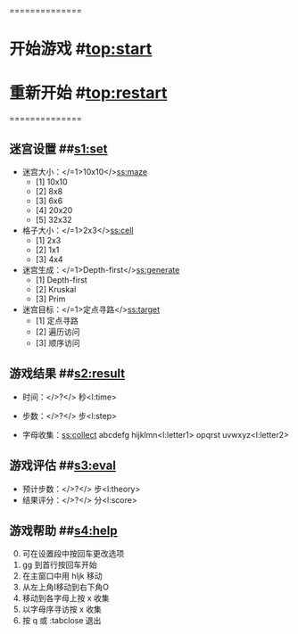==============
# 开始游戏 #<top:start>
# 重新开始 #<top:restart>
==============

## 迷宫设置 ##<s1:set>

+ 迷宫大小：</=1>10x10</><ss:maze>
  - [1] 10x10
  - [2] 8x8
  - [3] 6x6
  - [4] 20x20
  - [5] 32x32
+ 格子大小：</=1>2x3</><ss:cell>
  - [1] 2x3
  - [2] 1x1
  - [3] 4x4
+ 迷宫生成：</=1>Depth-first</><ss:generate>
  - [1] Depth-first
  - [2] Kruskal
  - [3] Prim
+ 迷宫目标：</=1>定点寻路</><ss:target>
  - [1] 定点寻路
  - [2] 遍历访问
  - [3] 顺序访问

## 游戏结果 ##<s2:result>

* 时间：</>?</> 秒<l:time>
* 步数：</>?</> 步<l:step>

* 字母收集：<ss:collect>
  abcdefg hijklmn<l:letter1>
  opqrst  uvwxyz<l:letter2>

## 游戏评估 ##<s3:eval>

* 预计步数：</>?</> 步<l:theory>
* 结果评分：</>?</> 分<l:score>

## 游戏帮助 ##<s4:help>

0. 可在设置段中按回车更改选项
1. gg 到首行按回车开始
2. 在主窗口中用 hljk 移动
3. 从左上角I移动到右下角O<T1>
3. 移动到各字母上按 x 收集<T2>
3. 以字母序寻访按 x 收集<T3>
4. 按 q 或 :tabclose 退出
